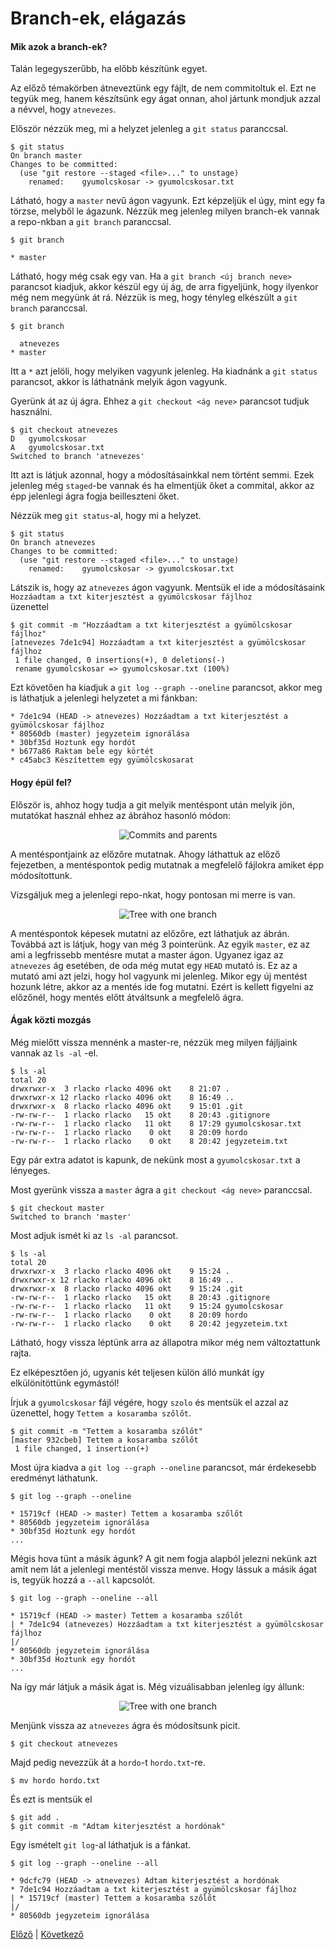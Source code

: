 # Branch-ek, elágazás

#### Mik azok a branch-ek?

Talán legegyszerűbb, ha előbb készítünk egyet.

Az előző témakörben átneveztünk egy fájlt, de
nem commitoltuk el.
Ezt ne tegyük meg, hanem készítsünk egy ágat onnan,
ahol jártunk mondjuk azzal a névvel, hogy `atnevezes`.

Először nézzük meg, mi a helyzet jelenleg a
`git status` paranccsal.

```
$ git status
On branch master
Changes to be committed:
  (use "git restore --staged <file>..." to unstage)
	renamed:    gyumolcskosar -> gyumolcskosar.txt
```

Látható, hogy a `master` nevű ágon vagyunk.
Ezt képzeljük el úgy, mint egy fa törzse, melyből
le ágazunk.
Nézzük meg jelenleg milyen branch-ek vannak a repo-nkban
a `git branch` paranccsal.

```
$ git branch

* master
```

Látható, hogy még csak egy van.
Ha a `git branch <új branch neve>` parancsot kiadjuk, akkor
készül egy új ág, de arra figyeljünk, hogy ilyenkor még nem
megyünk át rá.
Nézzük is meg, hogy tényleg elkészült a `git branch` paranccsal.

```
$ git branch

  atnevezes
* master
```

Itt a `*` azt jelöli, hogy melyiken vagyunk jelenleg.
Ha kiadnánk a `git status` parancsot, akkor is láthatnánk
melyik ágon vagyunk.

Gyerünk át az új ágra.
Ehhez a `git checkout <ág neve>` parancsot tudjuk használni.

```
$ git checkout atnevezes
D	gyumolcskosar
A	gyumolcskosar.txt
Switched to branch 'atnevezes'
```

Itt azt is látjuk azonnal, hogy a módosításainkkal nem történt
semmi.
Ezek jelenleg még `staged`-be vannak és ha elmentjük őket
a commital, akkor az épp jelenlegi ágra fogja
beilleszteni őket.

Nézzük meg `git status`-al, hogy mi a helyzet.

```
$ git status
On branch atnevezes
Changes to be committed:
  (use "git restore --staged <file>..." to unstage)
	renamed:    gyumolcskosar -> gyumolcskosar.txt
```

Látszik is, hogy az `atnevezes` ágon vagyunk.
Mentsük el ide a módosításaink  
`Hozzáadtam a txt kiterjesztést a gyümölcskosar fájlhoz`  
üzenettel

```
$ git commit -m "Hozzáadtam a txt kiterjesztést a gyümölcskosar fájlhoz"
[atnevezes 7de1c94] Hozzáadtam a txt kiterjesztést a gyümölcskosar fájlhoz
 1 file changed, 0 insertions(+), 0 deletions(-)
 rename gyumolcskosar => gyumolcskosar.txt (100%)
```

Ezt követően ha kiadjuk a `git log --graph --oneline` parancsot, akkor
meg is láthatjuk a jelenlegi helyzetet a mi fánkban:

```
* 7de1c94 (HEAD -> atnevezes) Hozzáadtam a txt kiterjesztést a gyümölcskosar fájlhoz
* 80560db (master) jegyzeteim ignorálása
* 30bf35d Hoztunk egy hordót
* b677a86 Raktam bele egy körtét
* c45abc3 Készítettem egy gyümölcskosarat
```

#### Hogy épül fel?

Először is, ahhoz hogy tudja a git melyik mentéspont után
melyik jön, mutatókat használ ehhez az ábrához
hasonló módon:

<div style="text-align:center"><img src="workshop/img/commits-and-parents.png" alt="Commits and parents" /></div>

A mentéspontjaink az előzőre mutatnak.
Ahogy láthattuk az előző fejezetben, a mentéspontok pedig
mutatnak a megfelelő fájlokra amiket épp módosítottunk.

Vizsgáljuk meg a jelenlegi repo-nkat, hogy pontosan
mi merre is van.

<div style="text-align:center"><img src="workshop/img/tree_with_one_branch.png" alt="Tree with one branch" /></div>

A mentéspontok képesek mutatni az előzőre, ezt láthatjuk
az ábrán.
Továbbá azt is látjuk, hogy van még 3 pointerünk.
Az egyik `master`, ez az ami a legfrissebb mentésre
mutat a master ágon.
Ugyanez igaz az `atnevezes` ág esetében, de oda még mutat
egy `HEAD` mutató is.
Ez az a mutató ami azt jelzi, hogy hol vagyunk mi jelenleg.
Mikor egy új mentést hozunk létre, akkor az a mentés ide
fog mutatni.
Ezért is kellett figyelni az előzőnél, hogy mentés
előtt átváltsunk a megfelelő ágra.

#### Ágak közti mozgás

Még mielőtt vissza mennénk a master-re, nézzük meg milyen
fájljaink vannak az `ls -al` -el.

```
$ ls -al
total 20
drwxrwxr-x  3 rlacko rlacko 4096 okt    8 21:07 .
drwxrwxr-x 12 rlacko rlacko 4096 okt    8 16:49 ..
drwxrwxr-x  8 rlacko rlacko 4096 okt    9 15:01 .git
-rw-rw-r--  1 rlacko rlacko   15 okt    8 20:43 .gitignore
-rw-rw-r--  1 rlacko rlacko   11 okt    8 17:29 gyumolcskosar.txt
-rw-rw-r--  1 rlacko rlacko    0 okt    8 20:09 hordo
-rw-rw-r--  1 rlacko rlacko    0 okt    8 20:42 jegyzeteim.txt
```

Egy pár extra adatot is kapunk, de nekünk most a
`gyumolcskosar.txt` a lényeges.

Most gyerünk vissza a `master` ágra a `git checkout <ág neve>`
paranccsal.

```
$ git checkout master
Switched to branch 'master'
```

Most adjuk ismét ki az `ls -al` parancsot.

```
$ ls -al
total 20
drwxrwxr-x  3 rlacko rlacko 4096 okt    9 15:24 .
drwxrwxr-x 12 rlacko rlacko 4096 okt    8 16:49 ..
drwxrwxr-x  8 rlacko rlacko 4096 okt    9 15:24 .git
-rw-rw-r--  1 rlacko rlacko   15 okt    8 20:43 .gitignore
-rw-rw-r--  1 rlacko rlacko   11 okt    9 15:24 gyumolcskosar
-rw-rw-r--  1 rlacko rlacko    0 okt    8 20:09 hordo
-rw-rw-r--  1 rlacko rlacko    0 okt    8 20:42 jegyzeteim.txt
```

Látható, hogy vissza léptünk arra az állapotra mikor még
nem változtattunk rajta.

Ez elképesztően jó, ugyanis két teljesen külön álló munkát
így elkülönítöttünk egymástól!

Írjuk a `gyumolcskosar` fájl végére, hogy `szolo` és mentsük el
azzal az üzenettel, hogy `Tettem a kosaramba szőlőt`.

```
$ git commit -m "Tettem a kosaramba szőlőt"
[master 932cbeb] Tettem a kosaramba szőlőt
 1 file changed, 1 insertion(+)
```

Most újra kiadva a `git log --graph --oneline` parancsot,
már érdekesebb eredményt láthatunk.

```
$ git log --graph --oneline

* 15719cf (HEAD -> master) Tettem a kosaramba szőlőt
* 80560db jegyzeteim ignorálása
* 30bf35d Hoztunk egy hordót
...
```

Mégis hova tünt a másik águnk?
A git nem fogja alapból jelezni nekünk azt amit nem lát
a jelenlegi mentéstől vissza menve.
Hogy lássuk a másik ágat is, tegyük hozzá a `--all` kapcsolót.

```
$ git log --graph --oneline --all

* 15719cf (HEAD -> master) Tettem a kosaramba szőlőt
| * 7de1c94 (atnevezes) Hozzáadtam a txt kiterjesztést a gyümölcskosar fájlhoz
|/
* 80560db jegyzeteim ignorálása
* 30bf35d Hoztunk egy hordót
...
```

Na így már látjuk a másik ágat is.
Még vizuálisabban jelenleg így állunk:

<div style="text-align:center"><img src="workshop/img/tree_awesome.png" alt="Tree with one branch" /></div>

Menjünk vissza az `atnevezes` ágra és módosítsunk picit.

```
$ git checkout atnevezes
```

Majd pedig nevezzük át a `hordo`-t `hordo.txt`-re.

```
$ mv hordo hordo.txt
```

És ezt is mentsük el

```
$ git add .
$ git commit -m "Adtam kiterjesztést a hordónak"
```

Egy ismételt `git log`-al láthatjuk is a fánkat.

```
$ git log --graph --oneline --all

* 9dcfc79 (HEAD -> atnevezes) Adtam kiterjesztést a hordónak
* 7de1c94 Hozzáadtam a txt kiterjesztést a gyümölcskosar fájlhoz
| * 15719cf (master) Tettem a kosaramba szőlőt
|/
* 80560db jegyzeteim ignorálása
```

[Előző](workshop/2_basics) | [Következő](remote/1_basics)
